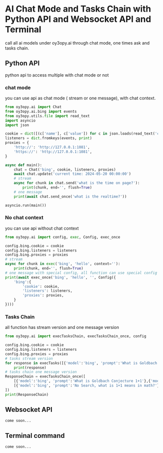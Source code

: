 # AI Chat Mode and Tasks Chain with Python API and Websocket API and Terminal
call all ai models under oy3opy.ai through chat mode, one times ask and tasks chain.
## Python API
python api to access multiple with chat mode or not
### chat mode
you can use api as chat mode ( stream or one message), with chat context.
```py
from oy3opy.ai import Chat
from oy3opy.ai.bing import events
from oy3opy.utils.file import read_text
import asyncio
import json

cookie = dict([(c['name'], c['value']) for c in json.loads(read_text('cookie.json'))])
listeners = dict.fromkeys(events, print)
proxies = {
    'http://': 'http://127.0.0.1:1081',
    'https://': 'http://127.0.0.1:1081',
}

async def main():
    chat = Chat('bing', cookie, listeners, proxies)
    await chat.update('current time: 2024-05-20 00:00:00')
    # stream
    async for chunk in chat.send('what is the time on page?'):
        print(chunk, end='', flush=True)
    # one message
    print(await chat.send_once('what is the realtime?'))

asyncio.run(main())
```
### No chat context
you can use api without chat context
```py
from oy3opy.ai import config, exec, Config, exec_once

config.bing.cookie = cookie
config.bing.listeners = listeners
config.bing.proxies = proxies
# stream
async for chunk in exec('bing', 'hello', context=''):
    print(chunk, end='', flush=True)
# one message with special config, all function can use special config
print(await exec_once('bing', 'hello', '', Config({
    'bing':{
        'cookie': cookie,
        'listeners': listeners,
        'proxies': proxies,
    }
})))
```
### Tasks Chain
all function has stream version and one message version
```py
from oy3opy.ai import execTasksChain, execTasksChain_once, config

config.bing.cookie = cookie
config.bing.listeners = listeners
config.bing.proxies = proxies
# tasks stream version
for response in execTasks([{'model':'bing', 'prompt':'What is Goldbach Conjecture 1+1'},{'model':'bing', 'prompt':'What is Peano axioms 1+1'}]):
    print(response)
# tasks chain one message version
ResponseChain = execTasksChain_once([
    [{'model':'bing', 'prompt':'What is Goldbach Conjecture 1+1'},{'model':'bing', 'prompt':'What is Peano axioms 1+1'}],
    [{'model':'bing', 'prompt':'No Search, what is 1+1 means in math?'}]
])
print(ResponseChain)
```

## Websocket API
```
come soon...
```
## Terminal command
```
come soon...
```